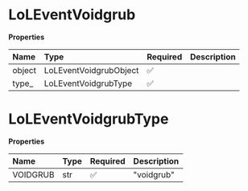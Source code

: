 # LoLEventVoidgrub

**Properties**

| Name   | Type                   | Required | Description |
| :----- | :--------------------- | :------- | :---------- |
| object | LoLEventVoidgrubObject | ✅       |             |
| type\_ | LoLEventVoidgrubType   | ✅       |             |

# LoLEventVoidgrubType

**Properties**

| Name     | Type | Required | Description |
| :------- | :--- | :------- | :---------- |
| VOIDGRUB | str  | ✅       | "voidgrub"  |
